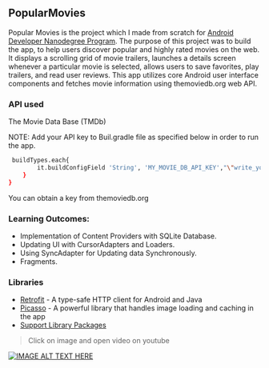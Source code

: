 ## PopularMovies
 Popular Movies is the project which I made from scratch for [Android Developer Nanodegree Program](https://eu.udacity.com/course/android-developer-nanodegree-by-google--nd801). The purpose of this project was to build the app, to help users discover popular and highly rated movies on the web. It displays a scrolling grid of movie trailers, launches a details screen whenever a particular movie is selected, allows users to save favorites, play trailers, and read user reviews. This app utilizes core Android user interface components and fetches movie information using themoviedb.org web API.
### API used
 The Movie Data Base (TMDb)
 
 NOTE: Add your API key to Buil.gradle file as specified below in order to run the app.
 ```sh
  buildTypes.each{
         it.buildConfigField 'String', 'MY_MOVIE_DB_API_KEY',"\"write_your_key_here\""
     }
 }
 ```
 You can obtain a key from themoviedb.org
### Learning Outcomes:

* Implementation of Content Providers with SQLite Database.
* Updating UI with CursorAdapters and Loaders.
* Using SyncAdapter for Updating data Synchronously.
* Fragments.

### Libraries

* [Retrofit](https://github.com/square/retrofit) - A type-safe HTTP client for Android and Java
* [Picasso](http://square.github.io/picasso/) - A powerful library that handles image loading and caching in the app
* [Support Library Packages](https://developer.android.com/topic/libraries/support-library/packages)

> Click on image and open video on youtube

[![IMAGE ALT TEXT HERE](http://img.youtube.com/vi/kSzq3fyg85w/0.jpg)](https://www.youtube.com/watch?v=kSzq3fyg85w)